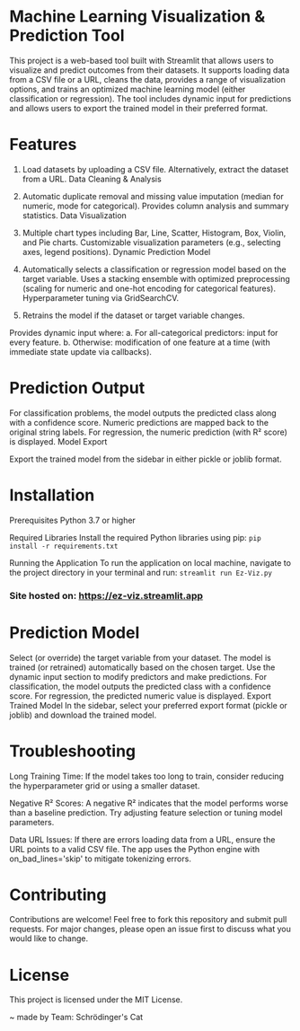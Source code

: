 # Machine Learning Visualization & Prediction Tool
This project is a web-based tool built with Streamlit that allows users to visualize and predict outcomes from their datasets. It supports loading data from a CSV file or a URL, cleans the data, provides a range of visualization options, and trains an optimized machine learning model (either classification or regression). The tool includes dynamic input for predictions and allows users to export the trained model in their preferred format.

# Features
1. Load datasets by uploading a CSV file.
Alternatively, extract the dataset from a URL.
Data Cleaning & Analysis

2. Automatic duplicate removal and missing value imputation (median for numeric, mode for categorical).
Provides column analysis and summary statistics.
Data Visualization

3. Multiple chart types including Bar, Line, Scatter, Histogram, Box, Violin, and Pie charts.
Customizable visualization parameters (e.g., selecting axes, legend positions).
Dynamic Prediction Model

4. Automatically selects a classification or regression model based on the target variable.
Uses a stacking ensemble with optimized preprocessing (scaling for numeric and one-hot encoding for categorical features).
Hyperparameter tuning via GridSearchCV.

6. Retrains the model if the dataset or target variable changes.

Provides dynamic input where:
a. For all-categorical predictors: input for every feature.
b. Otherwise: modification of one feature at a time (with immediate state update via callbacks).

# Prediction Output
For classification problems, the model outputs the predicted class along with a confidence score. Numeric predictions are mapped back to the original string labels.
For regression, the numeric prediction (with R² score) is displayed.
Model Export

Export the trained model from the sidebar in either pickle or joblib format.

# Installation
Prerequisites
Python 3.7 or higher

Required Libraries
Install the required Python libraries using pip:
`pip install -r requirements.txt`

Running the Application
To run the application on local machine, navigate to the project directory in your terminal and run:
`streamlit run Ez-Viz.py`

### Site hosted on: https://ez-viz.streamlit.app

# Prediction Model

Select (or override) the target variable from your dataset.
The model is trained (or retrained) automatically based on the chosen target.
Use the dynamic input section to modify predictors and make predictions.
For classification, the model outputs the predicted class with a confidence score. For regression, the predicted numeric value is displayed.
Export Trained Model
In the sidebar, select your preferred export format (pickle or joblib) and download the trained model.

# Troubleshooting
Long Training Time:
If the model takes too long to train, consider reducing the hyperparameter grid or using a smaller dataset.

Negative R² Scores:
A negative R² indicates that the model performs worse than a baseline prediction. Try adjusting feature selection or tuning model parameters.

Data URL Issues:
If there are errors loading data from a URL, ensure the URL points to a valid CSV file. The app uses the Python engine with on_bad_lines='skip' to mitigate tokenizing errors.

# Contributing
Contributions are welcome! Feel free to fork this repository and submit pull requests. For major changes, please open an issue first to discuss what you would like to change.

# License
This project is licensed under the MIT License.

~ made by Team: Schrödinger's Cat
